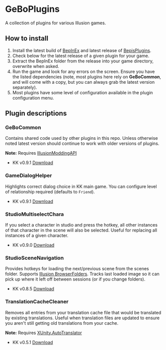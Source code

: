 # GeBoPlugins

A collection of plugins for various Illusion games.

## How to install
1. Install the latest build of [BepInEx](https://builds.bepis.io/projects/bepinex_be) and latest release of [BepisPlugins](https://github.com/IllusionMods/BepisPlugins/releases).
2. Check below for the latest release of a given plugin for your game.
3. Extract the BepInEx folder from the release into your game directory, overwrite when asked.
4. Run the game and look for any errors on the screen. Ensure you have the listed dependencies (note, most plugins here rely on **GeBoCommon**, and will come with a copy, but you can always grab the latest version separately).
5. Most plugins have some level of configuration available in the plugin configuration menu.

## Plugin descriptions

### GeBoCommon

Contains shared code used by other plugins in this repo. Unless otherwise noted latest version should continue to work with older versions of plugins. 

**Note:** Requires [IllusionModdingAPI](https://github.com/IllusionMods/IllusionModdingAPI/)

- KK v0.9.1 [Download](https://github.com/GeBo1/GeBoPlugins/releases/download/r2/KK_GeBoCommon.v0.9.1.zip)

### GameDialogHelper 

Highlights correct dialog choice in KK main game. You can configure level of relationship required (defaults to `Friend`).

- KK v0.9.1 [Download](https://github.com/GeBo1/GeBoPlugins/releases/download/r2/KK_GameDialogHelper.v0.9.1.zip) 

### StudioMultiselectChara

If you select a character in studio and press the hotkey, all other instances of that character in the scene will also be selected. Useful for replacing all instances of a given character.

- KK v0.9.0 [Download](https://github.com/GeBo1/GeBoPlugins/releases/download/r3/KK_StudioMultiselectChara.v0.9.0.zip)

[//]: # (### StudioSceneCharaInfo)

### StudioSceneNavigation

Provides hotkeys for loading the next/previous scene from the scenes folder. Supports [Illusion BrowserFolders](https://github.com/ManlyMarco/Illusion_BrowserFolders). Tracks last loaded image so it can pick up where it left off between sessions (or if you change folders).

- KK v0.8.5 [Download](https://github.com/GeBo1/GeBoPlugins/releases/download/r4/KK_StudioSceneNavigation.v0.8.5.zip)

### TranslationCacheCleaner

Removes all entries from your translation cache file that would be translated by existing translations.  Useful when translation files are updated to ensure you aren't still getting old translations from your cache.  

**Note:** Requires [XUnity.AutoTranslator](https://github.com/bbepis/XUnity.AutoTranslator)

- KK v0.5.1 [Download](https://github.com/GeBo1/GeBoPlugins/releases/download/r2/KK_TranslationCacheCleaner.v0.5.1.zip)

[//]: # (### TranslationHelper)

